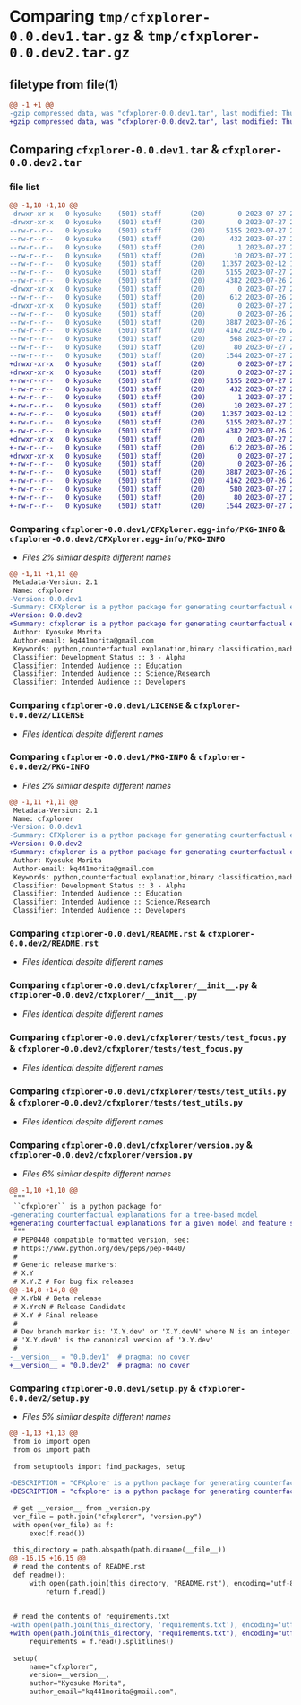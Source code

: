 # Comparing `tmp/cfxplorer-0.0.dev1.tar.gz` & `tmp/cfxplorer-0.0.dev2.tar.gz`

## filetype from file(1)

```diff
@@ -1 +1 @@
-gzip compressed data, was "cfxplorer-0.0.dev1.tar", last modified: Thu Jul 27 21:11:43 2023, max compression
+gzip compressed data, was "cfxplorer-0.0.dev2.tar", last modified: Thu Jul 27 21:25:48 2023, max compression
```

## Comparing `cfxplorer-0.0.dev1.tar` & `cfxplorer-0.0.dev2.tar`

### file list

```diff
@@ -1,18 +1,18 @@
-drwxr-xr-x   0 kyosuke    (501) staff       (20)        0 2023-07-27 21:11:43.437259 cfxplorer-0.0.dev1/
-drwxr-xr-x   0 kyosuke    (501) staff       (20)        0 2023-07-27 21:11:43.432956 cfxplorer-0.0.dev1/CFXplorer.egg-info/
--rw-r--r--   0 kyosuke    (501) staff       (20)     5155 2023-07-27 21:11:43.000000 cfxplorer-0.0.dev1/CFXplorer.egg-info/PKG-INFO
--rw-r--r--   0 kyosuke    (501) staff       (20)      432 2023-07-27 21:11:43.000000 cfxplorer-0.0.dev1/CFXplorer.egg-info/SOURCES.txt
--rw-r--r--   0 kyosuke    (501) staff       (20)        1 2023-07-27 21:11:43.000000 cfxplorer-0.0.dev1/CFXplorer.egg-info/dependency_links.txt
--rw-r--r--   0 kyosuke    (501) staff       (20)       10 2023-07-27 21:11:43.000000 cfxplorer-0.0.dev1/CFXplorer.egg-info/top_level.txt
--rw-r--r--   0 kyosuke    (501) staff       (20)    11357 2023-02-12 17:11:08.000000 cfxplorer-0.0.dev1/LICENSE
--rw-r--r--   0 kyosuke    (501) staff       (20)     5155 2023-07-27 21:11:43.437423 cfxplorer-0.0.dev1/PKG-INFO
--rw-r--r--   0 kyosuke    (501) staff       (20)     4382 2023-07-26 22:56:56.000000 cfxplorer-0.0.dev1/README.rst
-drwxr-xr-x   0 kyosuke    (501) staff       (20)        0 2023-07-27 21:11:43.434293 cfxplorer-0.0.dev1/cfxplorer/
--rw-r--r--   0 kyosuke    (501) staff       (20)      612 2023-07-26 21:27:24.000000 cfxplorer-0.0.dev1/cfxplorer/__init__.py
-drwxr-xr-x   0 kyosuke    (501) staff       (20)        0 2023-07-27 21:11:43.436583 cfxplorer-0.0.dev1/cfxplorer/tests/
--rw-r--r--   0 kyosuke    (501) staff       (20)        0 2023-07-26 21:27:24.000000 cfxplorer-0.0.dev1/cfxplorer/tests/__init__.py
--rw-r--r--   0 kyosuke    (501) staff       (20)     3887 2023-07-26 21:27:24.000000 cfxplorer-0.0.dev1/cfxplorer/tests/test_focus.py
--rw-r--r--   0 kyosuke    (501) staff       (20)     4162 2023-07-26 21:27:24.000000 cfxplorer-0.0.dev1/cfxplorer/tests/test_utils.py
--rw-r--r--   0 kyosuke    (501) staff       (20)      568 2023-07-27 21:11:38.000000 cfxplorer-0.0.dev1/cfxplorer/version.py
--rw-r--r--   0 kyosuke    (501) staff       (20)       80 2023-07-27 21:11:43.437962 cfxplorer-0.0.dev1/setup.cfg
--rw-r--r--   0 kyosuke    (501) staff       (20)     1544 2023-07-27 21:10:00.000000 cfxplorer-0.0.dev1/setup.py
+drwxr-xr-x   0 kyosuke    (501) staff       (20)        0 2023-07-27 21:25:48.984387 cfxplorer-0.0.dev2/
+drwxr-xr-x   0 kyosuke    (501) staff       (20)        0 2023-07-27 21:25:48.981342 cfxplorer-0.0.dev2/CFXplorer.egg-info/
+-rw-r--r--   0 kyosuke    (501) staff       (20)     5155 2023-07-27 21:25:48.000000 cfxplorer-0.0.dev2/CFXplorer.egg-info/PKG-INFO
+-rw-r--r--   0 kyosuke    (501) staff       (20)      432 2023-07-27 21:25:48.000000 cfxplorer-0.0.dev2/CFXplorer.egg-info/SOURCES.txt
+-rw-r--r--   0 kyosuke    (501) staff       (20)        1 2023-07-27 21:25:48.000000 cfxplorer-0.0.dev2/CFXplorer.egg-info/dependency_links.txt
+-rw-r--r--   0 kyosuke    (501) staff       (20)       10 2023-07-27 21:25:48.000000 cfxplorer-0.0.dev2/CFXplorer.egg-info/top_level.txt
+-rw-r--r--   0 kyosuke    (501) staff       (20)    11357 2023-02-12 17:11:08.000000 cfxplorer-0.0.dev2/LICENSE
+-rw-r--r--   0 kyosuke    (501) staff       (20)     5155 2023-07-27 21:25:48.984580 cfxplorer-0.0.dev2/PKG-INFO
+-rw-r--r--   0 kyosuke    (501) staff       (20)     4382 2023-07-26 22:56:56.000000 cfxplorer-0.0.dev2/README.rst
+drwxr-xr-x   0 kyosuke    (501) staff       (20)        0 2023-07-27 21:25:48.982274 cfxplorer-0.0.dev2/cfxplorer/
+-rw-r--r--   0 kyosuke    (501) staff       (20)      612 2023-07-26 21:27:24.000000 cfxplorer-0.0.dev2/cfxplorer/__init__.py
+drwxr-xr-x   0 kyosuke    (501) staff       (20)        0 2023-07-27 21:25:48.983720 cfxplorer-0.0.dev2/cfxplorer/tests/
+-rw-r--r--   0 kyosuke    (501) staff       (20)        0 2023-07-26 21:27:24.000000 cfxplorer-0.0.dev2/cfxplorer/tests/__init__.py
+-rw-r--r--   0 kyosuke    (501) staff       (20)     3887 2023-07-26 21:27:24.000000 cfxplorer-0.0.dev2/cfxplorer/tests/test_focus.py
+-rw-r--r--   0 kyosuke    (501) staff       (20)     4162 2023-07-26 21:27:24.000000 cfxplorer-0.0.dev2/cfxplorer/tests/test_utils.py
+-rw-r--r--   0 kyosuke    (501) staff       (20)      580 2023-07-27 21:25:47.000000 cfxplorer-0.0.dev2/cfxplorer/version.py
+-rw-r--r--   0 kyosuke    (501) staff       (20)       80 2023-07-27 21:25:48.985259 cfxplorer-0.0.dev2/setup.cfg
+-rw-r--r--   0 kyosuke    (501) staff       (20)     1544 2023-07-27 21:25:23.000000 cfxplorer-0.0.dev2/setup.py
```

### Comparing `cfxplorer-0.0.dev1/CFXplorer.egg-info/PKG-INFO` & `cfxplorer-0.0.dev2/CFXplorer.egg-info/PKG-INFO`

 * *Files 2% similar despite different names*

```diff
@@ -1,11 +1,11 @@
 Metadata-Version: 2.1
 Name: cfxplorer
-Version: 0.0.dev1
-Summary: CFXplorer is a python package for generating counterfactual explanations for given model and feature set
+Version: 0.0.dev2
+Summary: cfxplorer is a python package for generating counterfactual explanations for given model and feature set
 Author: Kyosuke Morita
 Author-email: kq441morita@gmail.com
 Keywords: python,counterfactual explanation,binary classification,machine learning
 Classifier: Development Status :: 3 - Alpha
 Classifier: Intended Audience :: Education
 Classifier: Intended Audience :: Science/Research
 Classifier: Intended Audience :: Developers
```

### Comparing `cfxplorer-0.0.dev1/LICENSE` & `cfxplorer-0.0.dev2/LICENSE`

 * *Files identical despite different names*

### Comparing `cfxplorer-0.0.dev1/PKG-INFO` & `cfxplorer-0.0.dev2/PKG-INFO`

 * *Files 2% similar despite different names*

```diff
@@ -1,11 +1,11 @@
 Metadata-Version: 2.1
 Name: cfxplorer
-Version: 0.0.dev1
-Summary: CFXplorer is a python package for generating counterfactual explanations for given model and feature set
+Version: 0.0.dev2
+Summary: cfxplorer is a python package for generating counterfactual explanations for given model and feature set
 Author: Kyosuke Morita
 Author-email: kq441morita@gmail.com
 Keywords: python,counterfactual explanation,binary classification,machine learning
 Classifier: Development Status :: 3 - Alpha
 Classifier: Intended Audience :: Education
 Classifier: Intended Audience :: Science/Research
 Classifier: Intended Audience :: Developers
```

### Comparing `cfxplorer-0.0.dev1/README.rst` & `cfxplorer-0.0.dev2/README.rst`

 * *Files identical despite different names*

### Comparing `cfxplorer-0.0.dev1/cfxplorer/__init__.py` & `cfxplorer-0.0.dev2/cfxplorer/__init__.py`

 * *Files identical despite different names*

### Comparing `cfxplorer-0.0.dev1/cfxplorer/tests/test_focus.py` & `cfxplorer-0.0.dev2/cfxplorer/tests/test_focus.py`

 * *Files identical despite different names*

### Comparing `cfxplorer-0.0.dev1/cfxplorer/tests/test_utils.py` & `cfxplorer-0.0.dev2/cfxplorer/tests/test_utils.py`

 * *Files identical despite different names*

### Comparing `cfxplorer-0.0.dev1/cfxplorer/version.py` & `cfxplorer-0.0.dev2/cfxplorer/version.py`

 * *Files 6% similar despite different names*

```diff
@@ -1,10 +1,10 @@
 """
 ``cfxplorer`` is a python package for
-generating counterfactual explanations for a tree-based model
+generating counterfactual explanations for a given model and feature set.
 """
 # PEP0440 compatible formatted version, see:
 # https://www.python.org/dev/peps/pep-0440/
 #
 # Generic release markers:
 # X.Y
 # X.Y.Z # For bug fix releases
@@ -14,8 +14,8 @@
 # X.YbN # Beta release
 # X.YrcN # Release Candidate
 # X.Y # Final release
 #
 # Dev branch marker is: 'X.Y.dev' or 'X.Y.devN' where N is an integer.
 # 'X.Y.dev0' is the canonical version of 'X.Y.dev'
 #
-__version__ = "0.0.dev1"  # pragma: no cover
+__version__ = "0.0.dev2"  # pragma: no cover
```

### Comparing `cfxplorer-0.0.dev1/setup.py` & `cfxplorer-0.0.dev2/setup.py`

 * *Files 5% similar despite different names*

```diff
@@ -1,13 +1,13 @@
 from io import open
 from os import path
 
 from setuptools import find_packages, setup
 
-DESCRIPTION = "CFXplorer is a python package for generating counterfactual explanations for given model and feature set"
+DESCRIPTION = "cfxplorer is a python package for generating counterfactual explanations for given model and feature set"
 
 # get __version__ from _version.py
 ver_file = path.join("cfxplorer", "version.py")
 with open(ver_file) as f:
     exec(f.read())
 
 this_directory = path.abspath(path.dirname(__file__))
@@ -16,15 +16,15 @@
 # read the contents of README.rst
 def readme():
     with open(path.join(this_directory, "README.rst"), encoding="utf-8") as f:
         return f.read()
 
 
 # read the contents of requirements.txt
-with open(path.join(this_directory, 'requirements.txt'), encoding='utf-8') as f:
+with open(path.join(this_directory, "requirements.txt"), encoding="utf-8") as f:
     requirements = f.read().splitlines()
 
 setup(
     name="cfxplorer",
     version=__version__,
     author="Kyosuke Morita",
     author_email="kq441morita@gmail.com",
```

